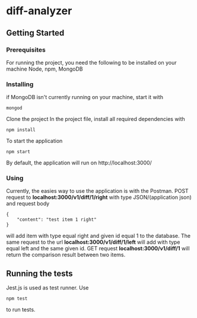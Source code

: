 # diff-analyzer

## Getting Started
### Prerequisites
For running the project, you need the following to be installed on your machine
Node, 
npm, 
MongoDB

### Installing
if MongoDB isn't currently running on your machine, start it with
```
mongod
```

Clone the project
In the project file, install all required dependencies with
```
npm install
```

To start the application
```
npm start
```

By default, the application will run on http://localhost:3000/

### Using
Currently, the easies way to use the application is with the Postman. 
POST request to <strong>localhost:3000/v1/diff/1/right</strong> with type JSON/(application json) and request body
```
{
    "content": "test item 1 right"
}
```
will add item with type equal right and given id equal 1 to the database.
The same request to the url <strong>localhost:3000/v1/diff/1/left</strong> will add with type equal left and the same given id.
GET request <strong>localhost:3000/v1/diff/1</strong> will return the comparison result between two items.

## Running the tests
Jest.js is used as test runner. Use 
```
npm test
```
to run tests.